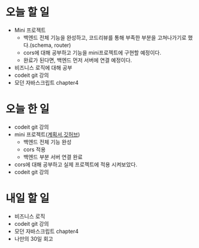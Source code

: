 # 오늘 할 일

- Mini 프로젝트
  - 백엔드 전체 기능을 완성하고, 코드리뷰를 통해 부족한 부분을 고쳐나가기로 했다.(schema, router)
  - cors에 대해 공부하고 기능을 mini프로젝트에 구현할 예정이다.
  - 완료가 된다면, 백엔드 먼저 서버에 연결 예정이다.
- 비즈니스 로직에 대해 공부
- codeit git 강의
- 모던 자바스크립트 chapter4

# 오늘 한 일

- codeit git 강의
- mini 프로젝트([계획서](https://www.notion.so/14-bef603fb4ea843afaf2260611b069568),[깃허브](https://github.com/gar-den/14hotel_back))
  - 백엔드 전체 기능 완성
  - cors 적용
  - 백엔드 부분 서버 연결 완료
- cors에 대해 공부하고 실제 프로젝트에 적용 시켜보았다.
- codeit git 강의

# 내일 할 일

- 비즈니스 로직
- codeit git 강의
- 모던 자바스크립트 chapter4
- 나만의 30일 회고
